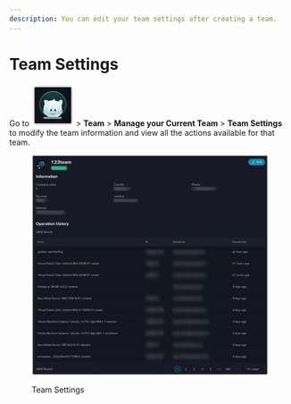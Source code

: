 ```yaml
---
description: You can edit your team settings after creating a team.
---
```


# Team Settings

Go to <img src="../../.gitbook/assets/image (19).png" alt="" data-size="line"> > **Team** > **Manage your Current Team** > **Team Settings** to modify the team information and view all the actions available for that team.

<figure><img src="../../.gitbook/assets/image (9).png" alt=""><figcaption><p>Team Settings</p></figcaption></figure>

